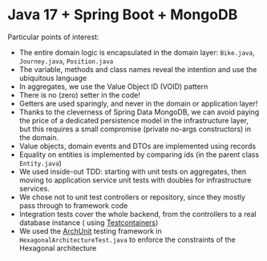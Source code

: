 # Java 17 + Spring Boot + MongoDB

Particular points of interest:

- The entire domain logic is encapsulated in the domain layer: `Bike.java`, `Journey.java`, `Position.java`
- The variable, methods and class names reveal the intention and use the ubiquitous language
- In aggregates, we use the Value Object ID (VOID) pattern
- There is no (zero) setter in the code!
- Getters are used sparingly, and never in the domain or application layer!
- Thanks to the cleverness of Spring Data MongoDB, we can avoid paying the price of a dedicated persistence model in the
  infrastructure layer, but this requires a small compromise (private no-args constructors) in the domain.
- Value objects, domain events and DTOs are implemented using records
- Equality on entities is implemented by comparing ids (in the parent class `Entity.java`)
- We used inside-out TDD: starting with unit tests on aggregates, then moving to application service unit tests with
  doubles for infrastructure services.
- We chose not to unit test controllers or repository, since they mostly pass through to framework code
- Integration tests cover the whole backend, from the controllers to a real database instance (
  using [Testcontainers](https://www.testcontainers.org/))
- We used the [ArchUnit](https://www.archunit.org/) testing framework in `HexagonalArchitectureTest.java` to enforce the
  constraints of the Hexagonal architecture
